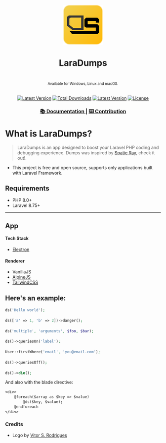 <p align="center">
  <img src="./icon.png" height="128"  alt=""/>
</p>
<h1 align="center">LaraDumps</h1>
<div align="center">
  <br>
  <sub>Available for Windows, Linux and macOS.</sub>
</div>
<br>
<div align="center">
  <p align="center">
        <a href="https://packagist.org/packages/laradumps/laradumps"><img alt="Latest Version" src="https://img.shields.io/static/v1?label=laravel&message=%E2%89%A58.0&color=0078BE&logo=laravel&style=flat-square"></a>
        <a href="https://packagist.org/packages/laradumps/laradumps"><img alt="Total Downloads" src="https://img.shields.io/packagist/dt/laradumps/laradumps"></a>
        <a href="https://packagist.org/packages/laradumps/laradumps"><img alt="Latest Version" src="https://img.shields.io/packagist/v/laradumps/laradumps"></a>
        <a href="https://packagist.org/packages/laradumps/laradumps"><img alt="License" src="https://img.shields.io/github/license/laradumps/laradumps"></a>
  </p>
</div>
<div align="center">
  <h3> 
    <a href="https://laradumps.gitbook.io/laradumps/">
      📚 Documentation
    </a>
    <span> | </span>
    <a href="https://github.com/laradumps/laradumps#contribution">
      ⌨️ Contribution
    </a>
  </h3>
</div>

# What is LaraDumps?

> LaraDumps is an app designed to boost your Laravel PHP coding and debugging experience. Dumps was inspired by [Spatie Ray](https://github.com/spatie/ray), check it out!.

* This project is free and open source, supports only applications built with Laravel Framework.

## Requirements

* PHP 8.0+
* Laravel 8.75+

---

## App

#### Tech Stack

* [Electron](https://www.electronjs.org/)

#### Renderer

* VanillaJS
* [AlpineJS](https://alpinejs.dev/)
* [TailwindCSS](https://tailwindcss.com/)

## Here's an example:

```php
ds('Hello world');

ds(['a' => 1, 'b' => 2])->danger();

ds('multiple', 'arguments', $foo, $bar);

ds()->queriesOn('label');

User::firstWhere('email', 'you@email.com');

ds()->queriesOff();

ds()->die(); 
```

And also with the blade directive:

```blade
<div>
    @foreach($array as $key => $value)
        @ds($key, $value);
    @endforeach
</div>
```

### Credits

- Logo by [Vitor S. Rodrigues](https://twitter.com/V1t0rSOuz4)
